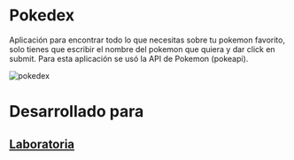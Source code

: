 # Pokedex
Aplicación para encontrar todo lo que necesitas sobre tu pokemon favorito, solo tienes que escribir el nombre del pokemon que quiera y dar click en submit. Para esta aplicación se usó la API de Pokemon (pokeapi).


![pokedex](https://user-images.githubusercontent.com/32285473/38064765-3d2922ac-32d6-11e8-85f3-001b87a6980f.png)

# Desarrollado para 

## [Laboratoria](http://laboratoria.la/)